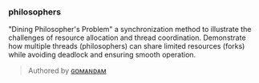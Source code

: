 ### **philosophers**
"Dining Philosopher's Problem" a synchronization method to illustrate the challenges of resource allocation and thread coordination. Demonstrate how multiple threads (philosophers) can share limited resources (forks) while avoiding deadlock and ensuring smooth operation.   
> Authored by [ɢᴏᴍᴀɴᴅᴀᴍ](https://github.com/gomandam)
